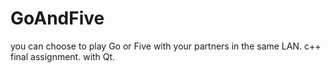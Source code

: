 # GoAndFive
you can choose to play Go or Five with your partners in the same LAN. c++ final assignment. with Qt.
